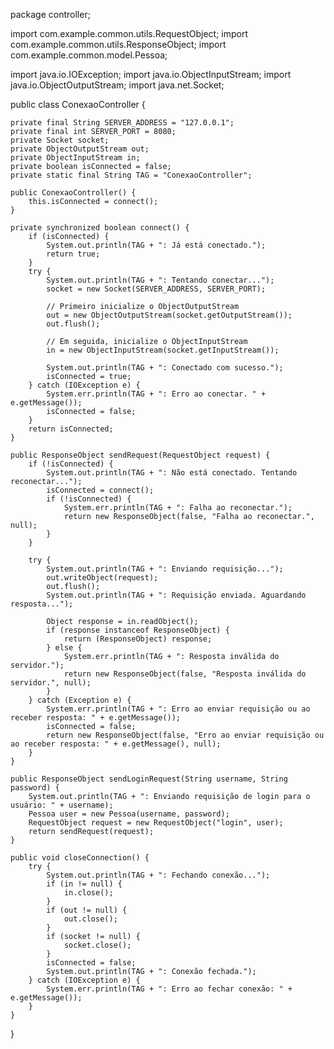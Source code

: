 package controller;

import com.example.common.utils.RequestObject;
import com.example.common.utils.ResponseObject;
import com.example.common.model.Pessoa;

import java.io.IOException;
import java.io.ObjectInputStream;
import java.io.ObjectOutputStream;
import java.net.Socket;

public class ConexaoController {

    private final String SERVER_ADDRESS = "127.0.0.1";
    private final int SERVER_PORT = 8080;
    private Socket socket;
    private ObjectOutputStream out;
    private ObjectInputStream in;
    private boolean isConnected = false;
    private static final String TAG = "ConexaoController";

    public ConexaoController() {
        this.isConnected = connect();
    }

    private synchronized boolean connect() {
        if (isConnected) {
            System.out.println(TAG + ": Já está conectado.");
            return true;
        }
        try {
            System.out.println(TAG + ": Tentando conectar...");
            socket = new Socket(SERVER_ADDRESS, SERVER_PORT);
            
            // Primeiro inicialize o ObjectOutputStream
            out = new ObjectOutputStream(socket.getOutputStream());
            out.flush();
            
            // Em seguida, inicialize o ObjectInputStream
            in = new ObjectInputStream(socket.getInputStream());

            System.out.println(TAG + ": Conectado com sucesso.");
            isConnected = true;
        } catch (IOException e) {
            System.err.println(TAG + ": Erro ao conectar. " + e.getMessage());
            isConnected = false;
        }
        return isConnected;
    }

    public ResponseObject sendRequest(RequestObject request) {
        if (!isConnected) {
            System.out.println(TAG + ": Não está conectado. Tentando reconectar...");
            isConnected = connect();
            if (!isConnected) {
                System.err.println(TAG + ": Falha ao reconectar.");
                return new ResponseObject(false, "Falha ao reconectar.", null);
            }
        }

        try {
            System.out.println(TAG + ": Enviando requisição...");
            out.writeObject(request);
            out.flush();
            System.out.println(TAG + ": Requisição enviada. Aguardando resposta...");

            Object response = in.readObject();
            if (response instanceof ResponseObject) {
                return (ResponseObject) response;
            } else {
                System.err.println(TAG + ": Resposta inválida do servidor.");
                return new ResponseObject(false, "Resposta inválida do servidor.", null);
            }
        } catch (Exception e) {
            System.err.println(TAG + ": Erro ao enviar requisição ou ao receber resposta: " + e.getMessage());
            isConnected = false;
            return new ResponseObject(false, "Erro ao enviar requisição ou ao receber resposta: " + e.getMessage(), null);
        }
    }

    public ResponseObject sendLoginRequest(String username, String password) {
        System.out.println(TAG + ": Enviando requisição de login para o usuário: " + username);
        Pessoa user = new Pessoa(username, password);
        RequestObject request = new RequestObject("login", user);
        return sendRequest(request);
    }

    public void closeConnection() {
        try {
            System.out.println(TAG + ": Fechando conexão...");
            if (in != null) {
                in.close();
            }
            if (out != null) {
                out.close();
            }
            if (socket != null) {
                socket.close();
            }
            isConnected = false;
            System.out.println(TAG + ": Conexão fechada.");
        } catch (IOException e) {
            System.err.println(TAG + ": Erro ao fechar conexão: " + e.getMessage());
        }
    }
}
